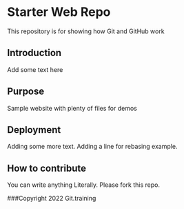 # Starter Web Repo

This repository is for showing how Git and GitHub work

## Introduction
Add some text here

## Purpose

Sample website with plenty of files for demos

## Deployment 
Adding some more text.
Adding a line for rebasing example.

## How to contribute
You can write anything
Literally.
Please fork this repo.

###Copyright
2022 Git.training
